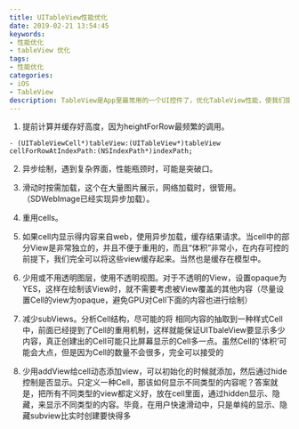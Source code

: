 ```yaml
---
title: UITableView性能优化
date: 2019-02-21 13:54:45
keywords:
- 性能优化
- tableView 优化
tags:
- 性能优化
categories:
- iOS
- TableView
description: TableView是App里最常用的一个UI控件了，优化TableView性能，使我们提高用户体验必须要考虑的问题。
---
```


1. 提前计算并缓存好高度，因为heightForRow最频繁的调用。

```- (UITableViewCell*)tableView:(UITableView*)tableView cellForRowAtIndexPath:(NSIndexPath*)indexPath;```

2. 异步绘制，遇到复杂界面，性能瓶颈时，可能是突破口。

3. 滑动时按需加载，这个在大量图片展示，网络加载时，很管用。（SDWebImage已经实现异步加载）。

4. 重用cells。

5. 如果cell内显示得内容来自web，使用异步加载，缓存结果请求。当cell中的部分View是非常独立的，并且不便于重用的，而且“体积”非常小，在内存可控的前提下，我们完全可以将这些view缓存起来。当然也是缓存在模型中。

6. 少用或不用透明图层，使用不透明视图。对于不透明的View，设置opaque为YES，这样在绘制该View时，就不需要考虑被View覆盖的其他内容（尽量设置Cell的view为opaque，避免GPU对Cell下面的内容也进行绘制）

7. 减少subViews。分析Cell结构，尽可能的将 相同内容的抽取到一种样式Cell中，前面已经提到了Cell的重用机制，这样就能保证UITbaleView要显示多少内容，真正创建出的Cell可能只比屏幕显示的Cell多一点。虽然Cell的’体积’可能会大点，但是因为Cell的数量不会很多，完全可以接受的

8. 少用addView给cell动态添加view，可以初始化的时候就添加，然后通过hide控制是否显示。只定义一种Cell，那该如何显示不同类型的内容呢？答案就是，把所有不同类型的view都定义好，放在cell里面，通过hidden显示、隐藏，来显示不同类型的内容。毕竟，在用户快速滑动中，只是单纯的显示、隐藏subview比实时创建要快得多

